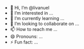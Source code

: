 - 👋 Hi, I’m @livanuel
- 👀 I’m interested in ...
- 🌱 I’m currently learning ...
- 💞️ I’m looking to collaborate on ...
- 📫 How to reach me ...
- 😄 Pronouns: ...
- ⚡ Fun fact: ...

<!---
livanuel/livanuel is a ✨ special ✨ repository because its `README.md` (this file) appears on your GitHub profile.
You can click the Preview link to take a look at your changes.
--->
